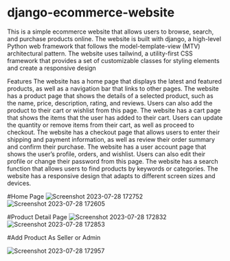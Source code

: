 # django-ecommerce-website
This is a simple ecommerce website that allows users to browse, search, and purchase products online. The website is built with django, a high-level Python web framework that follows the model-template-view (MTV) architectural pattern. The website uses tailwind, a utility-first CSS framework that provides a set of customizable classes for styling elements and create a responsive design

Features
    The website has a home page that displays the latest and featured products, as well as a navigation bar that links to other pages.
    The website has a product page that shows the details of a selected product, such as the name, price, description, rating, and reviews. Users can also add the product to their cart or wishlist from this page.
    The website has a cart page that shows the items that the user has added to their cart. Users can update the quantity or remove items from their cart, as well as proceed to checkout.
    The website has a checkout page that allows users to enter their shipping and payment information, as well as review their order summary and confirm their purchase.
    The website has a user account page that shows the user’s profile, orders, and wishlist. Users can also edit their profile or change their password from this page.
    The website has a search function that allows users to find products by keywords or categories.
    The website has a responsive design that adapts to different screen sizes and devices.

#Home Page
![Screenshot 2023-07-28 172752](https://github.com/Kaustubh05334/django-ecommerce-website/assets/78357870/21409556-18bd-4db9-9857-50bc2550b10b)
![Screenshot 2023-07-28 172605](https://github.com/Kaustubh05334/django-ecommerce-website/assets/78357870/4a161bfe-33e9-4147-ab89-6c849d96e9b2)



#Product Detail Page
![Screenshot 2023-07-28 172832](https://github.com/Kaustubh05334/django-ecommerce-website/assets/78357870/1c7e0fb2-849c-4b77-90ae-122458d6da5d)
![Screenshot 2023-07-28 172853](https://github.com/Kaustubh05334/django-ecommerce-website/assets/78357870/c352b776-8066-4961-ac6a-68c417b4e2b5)

#Add Product As Seller or Admin

![Screenshot 2023-07-28 172957](https://github.com/Kaustubh05334/django-ecommerce-website/assets/78357870/86c26946-6506-40bf-a0c4-10b0de3ab512)
